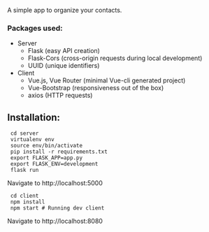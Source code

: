 A simple app to organize your contacts.

### Packages used:
- Server
    - Flask (easy API creation)
    - Flask-Cors (cross-origin requests during local development)
    - UUID (unique identifiers)
- Client
    - Vue.js, Vue Router (minimal Vue-cli generated project)
    - Vue-Bootstrap (responsiveness out of the box)
    - axios (HTTP requests)

## Installation:
```
 cd server
 virtualenv env
 source env/bin/activate
 pip install -r requirements.txt
 export FLASK_APP=app.py
 export FLASK_ENV=development
 flask run
``` 
Navigate to http://localhost:5000

```
 cd client
 npm install
 npm start # Running dev client
```
Navigate to http://localhost:8080
